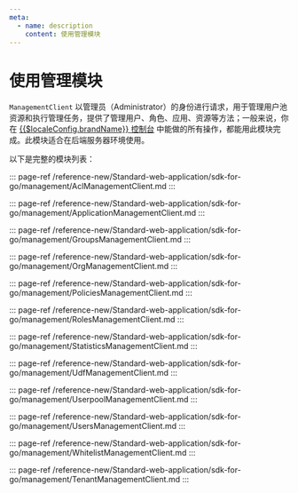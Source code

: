 ```yaml
---
meta:
  - name: description
    content: 使用管理模块
---
```


# 使用管理模块

<LastUpdated/>

`ManagementClient` 以管理员（Administrator）的身份进行请求，用于管理用户池资源和执行管理任务，提供了管理用户、角色、应用、资源等方法；一般来说，你在 [{{$localeConfig.brandName}} 控制台](https://console.authing.cn/console/userpool) 中能做的所有操作，都能用此模块完成。此模块适合在后端服务器环境使用。

以下是完整的模块列表：

::: page-ref /reference-new/Standard-web-application/sdk-for-go/management/AclManagementClient.md
:::

::: page-ref /reference-new/Standard-web-application/sdk-for-go/management/ApplicationManagementClient.md
:::

::: page-ref /reference-new/Standard-web-application/sdk-for-go/management/GroupsManagementClient.md
:::

::: page-ref /reference-new/Standard-web-application/sdk-for-go/management/OrgManagementClient.md
:::

::: page-ref /reference-new/Standard-web-application/sdk-for-go/management/PoliciesManagementClient.md
:::

::: page-ref /reference-new/Standard-web-application/sdk-for-go/management/RolesManagementClient.md
:::

::: page-ref /reference-new/Standard-web-application/sdk-for-go/management/StatisticsManagementClient.md
:::

::: page-ref /reference-new/Standard-web-application/sdk-for-go/management/UdfManagementClient.md
:::

::: page-ref /reference-new/Standard-web-application/sdk-for-go/management/UserpoolManagementClient.md
:::

::: page-ref /reference-new/Standard-web-application/sdk-for-go/management/UsersManagementClient.md
:::

::: page-ref /reference-new/Standard-web-application/sdk-for-go/management/WhitelistManagementClient.md
:::

::: page-ref /reference-new/Standard-web-application/sdk-for-go/management/TenantManagementClient.md
:::
